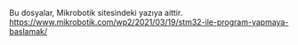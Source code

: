 Bu dosyalar, Mikrobotik sitesindeki yazıya aittir. 
https://www.mikrobotik.com/wp2/2021/03/19/stm32-ile-program-yapmaya-baslamak/


